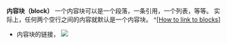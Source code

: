 **内容块（block）**
一个内容块可以是一个段落，一条引用，一个列表，等等。
实际上，任何两个空行之间的内容就默认是一个内容块。 ^[[How to link to blocks](https://publish.obsidian.md/help/How+to/Link+to+blocks)]

- 内容块的链接，
![](如何做/Obsidian软件手册/链接.md#^997abc)
